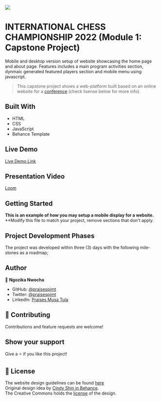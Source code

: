 ![](https://img.shields.io/badge/Microverse-blueviolet)

# INTERNATIONAL CHESS CHAMPIONSHIP 2022 (Module 1: Capstone Project)

Mobile and desktop version setup of website showcasing the home page and about page. Features includes a main program activities section, dynmaic generated featured players section and mobile menu using javascript.

> This capstone project shows a web-platform built 
> based on an online website for a [conference](https://www.behance.net/gallery/29845175/CC-Global-Summit-2015) 
> (check lisense below for more info).

## Built With
- HTML
- CSS
- JavaScript
- Behance Template

## Live Demo

[Live Demo Link](https://ngozikanwocha.github.io/capstone1/)

## Presentation Video

[Loom](https://ngozikanwocha.github.io/capstone1/)

## Getting Started

**This is an example of how you may setup a mobile display for a website.**
**Modify this file to match your project, remove sections that don't apply.

## Project Development Phases

The project was developed within three (3) days with the following mile-stones as a roadmap;

## Author

👤 **Ngozika Nwocha**

- GitHub: [@praisespjmt](https://github.com/NgozikaNwocha)
- Twitter: [@praisespjmt](https://twitter.com/NgozikaNwocha)
- LinkedIn: [Praises Musa Tula](https://www.linkedin.com/in/NgozikaNwocha)

## 🤝 Contributing

Contributions and feature requests are welcome!

## Show your support

Give a ⭐️ if you like this project!

## 📝 License
The website design guidelines can be found [here](https://www.behance.net/gallery/29845175/CC-Global-Summit-2015) <br>
Original design idea by [Cindy Shin in Behance](https://www.behance.net/adagio07).<br>
The Creative Commons holds the [license](https://creativecommons.org/licenses/by-nc/4.0/) of the design.